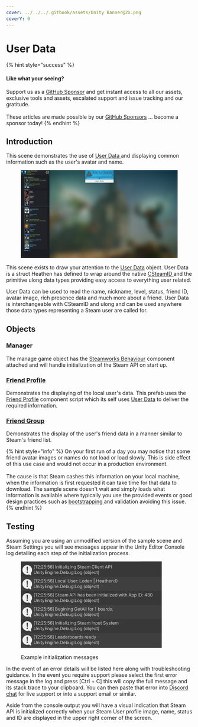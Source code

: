 ```yaml
---
cover: ../../../.gitbook/assets/Unity Banner@2x.png
coverY: 0
---
```


# User Data

{% hint style="success" %}
#### Like what your seeing?

Support us as a [GitHub Sponsor](../../../become-a-sponsor/) and get instant access to all our assets, exclusive tools and assets, escalated support and issue tracking and our gratitude.\
\
These articles are made possible by our [GitHub Sponsors](../../../become-a-sponsor/) ... become a sponsor today!
{% endhint %}

## Introduction

This scene demonstrates the use of [User Data ](../classes-and-structs/user-data.md)and displaying common information such as the user's avatar and name.

<figure><img src="../../../.gitbook/assets/image (98).png" alt=""><figcaption></figcaption></figure>

This scene exists to draw your attention to the [User Data](../classes-and-structs/user-data.md) object. User Data is a struct Heathen has defined to wrap around the native [CSteamID ](../../../steam/csteamid.md)and the primitive ulong data types providing easy access to everything user related.

User Data can be used to read the name, nickname, level, status, friend ID, avatar image, rich presence data and much more about a friend. User Data is interchangeable with CSteamID and ulong and can be used anywhere those data types representing a Steam user are called for.

## Objects

### Manager

The manage game object has the [Steamworks Behaviour](../components/steamworks-behaviour.md) component attached and will handle initialization of the Steam API on start up.

### [Friend Profile](../prefabs/friend-profile.md)

Demonstrates the displaying of the local user's data. This prefab uses the[ Friend Profile](../ui-components/friend-profile/) component script which its self uses [User Data](../classes-and-structs/user-data.md) to deliver the required information.

### [Friend Group](../prefabs/friend-groups.md)

Demonstrates the display of the user's friend data in a manner similar to Steam's friend list.

{% hint style="info" %}
On your first run of a day you may notice that some friend avatar images or names do not load or load slowly. This is side effect of this use case and would not occur in a production environment.\
\
The cause is that Steam cashes this information on your local machine, when the information is first requested it can take time for that data to download. The sample scene doesn't wait and simply loads what information is available where typically you use the provided events or good design practices such as [bootstrapping ](../../../company/design/bootstrap-scene.md)and validation avoiding this issue.
{% endhint %}

## Testing

Assuming you are using an unmodified version of the sample scene and Steam Settings you will see messages appear in the Unity Editor Console log detailing each step of the initialization process.

<figure><img src="../../../.gitbook/assets/image (15) (1) (3).png" alt=""><figcaption><p>Example initialization messages</p></figcaption></figure>

In the event of an error details will be listed here along with troubleshooting guidance. In the event you require support please select the first error message in the log and press \[Ctrl + C] this will copy the full message and its stack trace to your clipboard. You can then paste that error into [Discord chat](https://discord.gg/eVVgM36) for live support or into a support email or similar.

Aside from the console output you will have a visual indication that Steam API is initialized correctly when your Steam User profile image, name, status and ID are displayed in the upper right corner of the screen.
